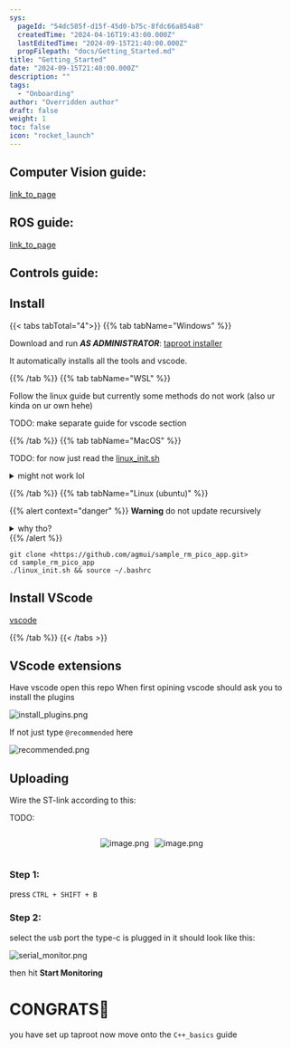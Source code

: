 ```yaml
---
sys:
  pageId: "54dc585f-d15f-45d0-b75c-8fdc66a854a8"
  createdTime: "2024-04-16T19:43:00.000Z"
  lastEditedTime: "2024-09-15T21:40:00.000Z"
  propFilepath: "docs/Getting_Started.md"
title: "Getting_Started"
date: "2024-09-15T21:40:00.000Z"
description: ""
tags:
  - "Onboarding"
author: "Overridden author"
draft: false
weight: 1
toc: false
icon: "rocket_launch"
---
```


## Computer Vision guide:

[link_to_page](86d45bc0-388b-4d26-8848-44f255f73d0e)

## ROS guide:

[link_to_page](3c76c1de-ec8f-46d6-8b0a-294005edc2d5)

## Controls guide:

## Install

{{< tabs tabTotal="4">}}
{{% tab tabName="Windows" %}}

Download and run _**AS ADMINISTRATOR**_: [taproot installer](https://github.com/Thornbots/TeachingFreshies/releases/tag/1.0)

It automatically installs all the tools and vscode.

{{% /tab %}}
{{% tab tabName="WSL" %}}

Follow the linux guide but currently some methods do not work (also ur kinda on ur own hehe)

TODO: make separate guide for vscode section

{{% /tab %}}
{{% tab tabName="MacOS" %}}

TODO: for now just read the [linux_init.sh](https://github.com/agmui/sample_rm_pico_app/blob/main/linux_init.sh)

<details>
<summary>might not work lol</summary>

`brew install libusb pkg-config`

Next install: [vscode](https://code.visualstudio.com/Download)

</details>

{{% /tab %}}
{{% tab tabName="Linux (ubuntu)" %}}

{{% alert context="danger" %}}
**Warning** do not update recursively
<details>
<summary>why tho?</summary>
There are some submodules that may go on for a while (like tinyusb) and I highly
recommend you don't need to get them.
If you want to see what submodules I update just look in `linux_init.sh`
</details>
{{% /alert %}}

```shell
git clone <https://github.com/agmui/sample_rm_pico_app.git>
cd sample_rm_pico_app
./linux_init.sh && source ~/.bashrc
```

## Install VScode

[vscode](https://code.visualstudio.com/Download)

{{% /tab %}}
{{< /tabs >}}

## VScode extensions

Have vscode open this repo
When first opining vscode should ask you to install the plugins

![install_plugins.png](https://prod-files-secure.s3.us-west-2.amazonaws.com/d518164a-d88e-44d1-a4ee-3adb3bd8bce0/89bd30f0-1825-4e77-867b-0a41ce370880/install_plugins.png?X-Amz-Algorithm=AWS4-HMAC-SHA256&X-Amz-Content-Sha256=UNSIGNED-PAYLOAD&X-Amz-Credential=ASIAZI2LB466UZX77CSP%2F20250408%2Fus-west-2%2Fs3%2Faws4_request&X-Amz-Date=20250408T100908Z&X-Amz-Expires=3600&X-Amz-Security-Token=IQoJb3JpZ2luX2VjEPr%2F%2F%2F%2F%2F%2F%2F%2F%2F%2FwEaCXVzLXdlc3QtMiJHMEUCIQCRA%2Fsf3LlyJ2HlpMUTWqAZu3D0vykpvAWQySpD4UhEywIgSh1Kx%2FIY1eLUy5l00FrsIminfy2X4UmG5Ym217AhxnUq%2FwMIchAAGgw2Mzc0MjMxODM4MDUiDCoFGzP7QzS6xBJ9WircA6HHaMcri3cNOPkh%2FMEkjnWM6lk8jTdRdPmK6wqlzV08WaSk1ehvTlSOrE9HvnLjyoJSZVz%2BeI4YAhiGoH5g2qe3e91UolrgApQeIwN%2BMhiT4LQDE5tTOQRfmBFkz3nNoa8HaYf5rpnh5y1BG35j2iLnYoZpANObUai8u3AkcHg5J4qigr2TB4wfvi%2FrA3cwiYuqitXLrK%2Bz%2B0H8fOoMKUR9YquUx%2FgCKyUYbgEjpg7EJ4tIqSgZOV4p1xeEAqG75MbmjyPCvtYJ8SXhMb6%2F%2FXwGhwgRy6Ln%2FsUNSs4kbU4G%2F4KnsgDSIhwEiQNbpI3fCjHh8ymFvYyUWWm%2FV0R3tzFhI9lXCNFfJUqrtYb1n04uNt8WEhA8whhSTV2hD5gJgERERo1RXVBO%2FUecmwcpdq2%2FSR3F%2B6qTsSx19c74dP1npor2z%2FGyLOpPChMdE3XYaTod5FWKTlA5bktuUZg5IdJCpUrdlKWQRGaLMUCqf3CvKQl3ycmQCHOE7IEzCJAHIfn%2Bvg0ibSfENFNMZvbtkFtETjECScYX8BGHTSBQA9Hu9k7k4WgcZDBOyp8LE3Uwgzb%2FGGE21erXQAFUgZvM4Wf3U64aLLOt8Unk0LmTnSgcJvAyTyMsHdKPIZ19MJ3V078GOqUBoMDjzeCdHHozbMV01upO4SL7SEklyIjqp0akE%2FW%2Fx%2BnkVcb5fKqe5SkW8Z%2B9tMXuec%2BEQUWCQV7nvwnAFcb0riwBBM7G1hAS0hXXCotG%2FLIomUIDqc1dNxx8r%2F8%2FvRJOyTCbrlvriaxM%2FnU0LHeGFRrJUs%2FYljVYpvqpAP8mRfBjT%2Bvf%2FOiexaMe0UMCuMvhN4z3Pu6uJrYcvEF5lKxjMJXl%2FLe9&X-Amz-Signature=6dc645bca5c9c75e15db138c3b736de18ab82464a7a7874e972f5762a32838a4&X-Amz-SignedHeaders=host&x-id=GetObject)

If not just type `@recommended` here  

![recommended.png](https://prod-files-secure.s3.us-west-2.amazonaws.com/d518164a-d88e-44d1-a4ee-3adb3bd8bce0/61e661e9-5d85-4dfc-be0d-8d2097a5e793/recommended.png?X-Amz-Algorithm=AWS4-HMAC-SHA256&X-Amz-Content-Sha256=UNSIGNED-PAYLOAD&X-Amz-Credential=ASIAZI2LB466UZX77CSP%2F20250408%2Fus-west-2%2Fs3%2Faws4_request&X-Amz-Date=20250408T100908Z&X-Amz-Expires=3600&X-Amz-Security-Token=IQoJb3JpZ2luX2VjEPr%2F%2F%2F%2F%2F%2F%2F%2F%2F%2FwEaCXVzLXdlc3QtMiJHMEUCIQCRA%2Fsf3LlyJ2HlpMUTWqAZu3D0vykpvAWQySpD4UhEywIgSh1Kx%2FIY1eLUy5l00FrsIminfy2X4UmG5Ym217AhxnUq%2FwMIchAAGgw2Mzc0MjMxODM4MDUiDCoFGzP7QzS6xBJ9WircA6HHaMcri3cNOPkh%2FMEkjnWM6lk8jTdRdPmK6wqlzV08WaSk1ehvTlSOrE9HvnLjyoJSZVz%2BeI4YAhiGoH5g2qe3e91UolrgApQeIwN%2BMhiT4LQDE5tTOQRfmBFkz3nNoa8HaYf5rpnh5y1BG35j2iLnYoZpANObUai8u3AkcHg5J4qigr2TB4wfvi%2FrA3cwiYuqitXLrK%2Bz%2B0H8fOoMKUR9YquUx%2FgCKyUYbgEjpg7EJ4tIqSgZOV4p1xeEAqG75MbmjyPCvtYJ8SXhMb6%2F%2FXwGhwgRy6Ln%2FsUNSs4kbU4G%2F4KnsgDSIhwEiQNbpI3fCjHh8ymFvYyUWWm%2FV0R3tzFhI9lXCNFfJUqrtYb1n04uNt8WEhA8whhSTV2hD5gJgERERo1RXVBO%2FUecmwcpdq2%2FSR3F%2B6qTsSx19c74dP1npor2z%2FGyLOpPChMdE3XYaTod5FWKTlA5bktuUZg5IdJCpUrdlKWQRGaLMUCqf3CvKQl3ycmQCHOE7IEzCJAHIfn%2Bvg0ibSfENFNMZvbtkFtETjECScYX8BGHTSBQA9Hu9k7k4WgcZDBOyp8LE3Uwgzb%2FGGE21erXQAFUgZvM4Wf3U64aLLOt8Unk0LmTnSgcJvAyTyMsHdKPIZ19MJ3V078GOqUBoMDjzeCdHHozbMV01upO4SL7SEklyIjqp0akE%2FW%2Fx%2BnkVcb5fKqe5SkW8Z%2B9tMXuec%2BEQUWCQV7nvwnAFcb0riwBBM7G1hAS0hXXCotG%2FLIomUIDqc1dNxx8r%2F8%2FvRJOyTCbrlvriaxM%2FnU0LHeGFRrJUs%2FYljVYpvqpAP8mRfBjT%2Bvf%2FOiexaMe0UMCuMvhN4z3Pu6uJrYcvEF5lKxjMJXl%2FLe9&X-Amz-Signature=8b25a5c5d3f02206c81cf03ee69253a643a90b7c9be95cff1494b51386ce0a01&X-Amz-SignedHeaders=host&x-id=GetObject)

## Uploading

Wire the ST-link according to this:

TODO:

<div style="display: flex;flex-direction: row; column-gap:10px; max-width: 630px;justify-content: center;">
<div>

![image.png](https://prod-files-secure.s3.us-west-2.amazonaws.com/d518164a-d88e-44d1-a4ee-3adb3bd8bce0/210ecb78-1116-4d7b-b9b7-2292f66fa2c2/image.png?X-Amz-Algorithm=AWS4-HMAC-SHA256&X-Amz-Content-Sha256=UNSIGNED-PAYLOAD&X-Amz-Credential=ASIAZI2LB466VMNVRXKF%2F20250408%2Fus-west-2%2Fs3%2Faws4_request&X-Amz-Date=20250408T100916Z&X-Amz-Expires=3600&X-Amz-Security-Token=IQoJb3JpZ2luX2VjEPr%2F%2F%2F%2F%2F%2F%2F%2F%2F%2FwEaCXVzLXdlc3QtMiJHMEUCIQCsewVC2vdX2dhN%2FUpdYem0jxcMnM7PeIe7D5o%2Bvi5NXAIgfQ0qo%2BuuOjfnzLF3riomEyLqmxngauWlqQhBBiHyQWAq%2FwMIchAAGgw2Mzc0MjMxODM4MDUiDCoQbCUG1KcOPKuEQCrcA8rUkSrobOj3Ka5ZxfdXmUiNhbc5z4lcrkfN4J%2BybxyncPwKiPyJuduuJtKnyrIJ9atE6fhdbh07OhgrTXsrlTZ%2B8kYcGkx33JT8aak4RELFFV7uZugKhPp3dUe83PMOdiNWfkrtpak9DIcKrwy4vxpLx9l85%2BLBHvySlIFkCM3Av3KmqtjNLj%2B%2BrJ2UibbE7OG0Br7w7xGzf6BAQ7tkPh3f5e3FKMv9XkCAAprD%2BQa1OouSqLyTjS7T9Xjp%2B8cqFK%2BR0kA7Z7Cq5%2BH3oLtinfj61otIvus52A22Kv2Y6OkH4vUN0zrDk7GH3LM8eIddn3QkDskZc%2B0urTDtVnDIbvx%2FR%2BQcU3CsVOzOZN9qvMbzRazrQNbHlbVp6IeM9d4Fno0W2MOJLDey5sqGjKNPA2BZa8zHojauT9KRqzQ2SExBTIEp4Z747%2BChM3YYp1RUBfPh41WoteqEbnq%2BSJMh9eiTJVDVqovuT2mwnJuC%2BkGwk1eD6LAVIOZRCaVNyEA83Rdii9iCYojpVg113HE0dzL7jT8Ahz3Fsu1%2BQpHoGDJpMNk6DCXxC%2BwaNsqGK0BBmevR3xdDkRakZVmYuwvefNXDJL5ZxPR64BxLzdpwDs3W7vpzEYRR6aCCOQhfMJzU078GOqUB95G9eOSOYICvF1JYyXnuYRkimAFmNSIK66woJxM2MSu8y%2FaHIhUrESXkulP8PFrxdVa8FeFuUJjxXohzh%2BsFcOCqXlyo861EQoJI5O2rdFqZ50hwoPnyaYV6MMEnaH%2FHW3bIIsomCaYS6WqpD8DqQPjNHDTlRGn0WqkAOveqWNpVnrD2cTiS6GEIwN9mo6LbfDRHl5VqnJRr8hJeATsIfel%2FUebr&X-Amz-Signature=b69a9e92cfc8da6b8517db93a8b2d09d49499bfb051f718839111250aadcd5bb&X-Amz-SignedHeaders=host&x-id=GetObject)

</div>
<div>

![image.png](https://prod-files-secure.s3.us-west-2.amazonaws.com/d518164a-d88e-44d1-a4ee-3adb3bd8bce0/33a0fd0f-8ca6-4a86-8e09-26e95ded1fff/image.png?X-Amz-Algorithm=AWS4-HMAC-SHA256&X-Amz-Content-Sha256=UNSIGNED-PAYLOAD&X-Amz-Credential=ASIAZI2LB46627C7IXXY%2F20250408%2Fus-west-2%2Fs3%2Faws4_request&X-Amz-Date=20250408T100917Z&X-Amz-Expires=3600&X-Amz-Security-Token=IQoJb3JpZ2luX2VjEPr%2F%2F%2F%2F%2F%2F%2F%2F%2F%2FwEaCXVzLXdlc3QtMiJHMEUCIQC48VC%2FFzW%2B2x2puelsg80ZqfyTKTwvumybpMG3kJnGKwIgJl7yotRnQQxP6MX28QULOXXF5ztBqGMa67v7D9Nv2J4q%2FwMIchAAGgw2Mzc0MjMxODM4MDUiDBUABSCYybYxmSaMxircA8MTf6f25b9nu4BghyPN%2FymdGDn8AppwLLQMpkFG1LFtriK%2BUGkQv%2FDIpkAbnmFiIRlyoalyqQg6sNNHLPMgkV4chvLtQz3GhZgn6gtog9AhbETX%2FEVFNL%2BotKgVop8gpuHgyyJPC5yGtXuD0Aa3VZUi4Y8%2Fopd8KQDpZ9iBeAdOPI5YrtIx1N014Z7dtkkNTP9mMiNdfLR%2B4Pb3%2BGiJsT59rGA229et3gKgDrsuuNPSEot1YGmcy%2B%2FPB8wxYlQD%2Fo%2F26Ocu1m5tJ7eQh0WsNiQNqaXTOXMbLll5ir%2BRIJDpbtjejQE6uu2NZ9wewI6Xt8mIJrdneZWVWM97FdGiWZB2weptZunRcXq44lmO4Zhbu1et3%2Bb7lBlTBj%2BdPahOnXIwoFQrZ68uGJQTjEkxpTbNVA4N%2BPyVrxySfXUDyyvQ4TNxBy5GeqFZ2KPD5fIk%2FBDRfFDTbiujWI7Z8ofDeYC7Lh1GNc7T7yhHw2%2FDIpSCEGztoXfRaQhrhS0d0CJW%2FLIj0z6OEttw9uOFK%2F7Srk%2FHCMGzMk8f6Uxe83QggS%2F8G2DWLEL1q3n%2FOzA67Thv9QRv5HwRE8%2FipOwdjOzirGiAJ2ODwEMKlkIQgPbWxdjM20nbVgBJN3HJdg%2FdMI%2FU078GOqUB0E8u2AF3N%2F5n2jByuJBdYb4WN9dSNVFozBCIKF0QQQyvijD0T7UfeL8CofuXqHWgK%2Fei%2F92Da2i%2FJe%2Bvz9YKmY%2FAvY4p0t5guIqNioQs9VCxyvffrxrnM6rw9iuJ2My4eyBdD%2BvQjeP1gyC3nRB1lIPb4A92p%2FvCFgmBkZrF%2BkeDShM7KiyPLZ198c8uN%2FhkIa2k3ZkssXHoSLj80nMMwFf2uY6r&X-Amz-Signature=f886f1c68156d9068e3dbb65279f5703164336b0fb7c0167b62197b7d77fa6b2&X-Amz-SignedHeaders=host&x-id=GetObject)

</div>
</div>

### Step 1:

press `CTRL + SHIFT + B`

### Step 2:

select the usb port the type-c is plugged in it should look like this:

![serial_monitor.png](https://prod-files-secure.s3.us-west-2.amazonaws.com/d518164a-d88e-44d1-a4ee-3adb3bd8bce0/f03f4774-05d4-4393-b6a0-d5efb6d315ab/serial_monitor.png?X-Amz-Algorithm=AWS4-HMAC-SHA256&X-Amz-Content-Sha256=UNSIGNED-PAYLOAD&X-Amz-Credential=ASIAZI2LB466UZX77CSP%2F20250408%2Fus-west-2%2Fs3%2Faws4_request&X-Amz-Date=20250408T100908Z&X-Amz-Expires=3600&X-Amz-Security-Token=IQoJb3JpZ2luX2VjEPr%2F%2F%2F%2F%2F%2F%2F%2F%2F%2FwEaCXVzLXdlc3QtMiJHMEUCIQCRA%2Fsf3LlyJ2HlpMUTWqAZu3D0vykpvAWQySpD4UhEywIgSh1Kx%2FIY1eLUy5l00FrsIminfy2X4UmG5Ym217AhxnUq%2FwMIchAAGgw2Mzc0MjMxODM4MDUiDCoFGzP7QzS6xBJ9WircA6HHaMcri3cNOPkh%2FMEkjnWM6lk8jTdRdPmK6wqlzV08WaSk1ehvTlSOrE9HvnLjyoJSZVz%2BeI4YAhiGoH5g2qe3e91UolrgApQeIwN%2BMhiT4LQDE5tTOQRfmBFkz3nNoa8HaYf5rpnh5y1BG35j2iLnYoZpANObUai8u3AkcHg5J4qigr2TB4wfvi%2FrA3cwiYuqitXLrK%2Bz%2B0H8fOoMKUR9YquUx%2FgCKyUYbgEjpg7EJ4tIqSgZOV4p1xeEAqG75MbmjyPCvtYJ8SXhMb6%2F%2FXwGhwgRy6Ln%2FsUNSs4kbU4G%2F4KnsgDSIhwEiQNbpI3fCjHh8ymFvYyUWWm%2FV0R3tzFhI9lXCNFfJUqrtYb1n04uNt8WEhA8whhSTV2hD5gJgERERo1RXVBO%2FUecmwcpdq2%2FSR3F%2B6qTsSx19c74dP1npor2z%2FGyLOpPChMdE3XYaTod5FWKTlA5bktuUZg5IdJCpUrdlKWQRGaLMUCqf3CvKQl3ycmQCHOE7IEzCJAHIfn%2Bvg0ibSfENFNMZvbtkFtETjECScYX8BGHTSBQA9Hu9k7k4WgcZDBOyp8LE3Uwgzb%2FGGE21erXQAFUgZvM4Wf3U64aLLOt8Unk0LmTnSgcJvAyTyMsHdKPIZ19MJ3V078GOqUBoMDjzeCdHHozbMV01upO4SL7SEklyIjqp0akE%2FW%2Fx%2BnkVcb5fKqe5SkW8Z%2B9tMXuec%2BEQUWCQV7nvwnAFcb0riwBBM7G1hAS0hXXCotG%2FLIomUIDqc1dNxx8r%2F8%2FvRJOyTCbrlvriaxM%2FnU0LHeGFRrJUs%2FYljVYpvqpAP8mRfBjT%2Bvf%2FOiexaMe0UMCuMvhN4z3Pu6uJrYcvEF5lKxjMJXl%2FLe9&X-Amz-Signature=f0733b773dc6cb450260b02529296dad450f6378206f69574dc568fc7a662483&X-Amz-SignedHeaders=host&x-id=GetObject)

then hit **Start Monitoring**

# CONGRATS🎉

you have set up taproot now move onto the `C++_basics` guide
